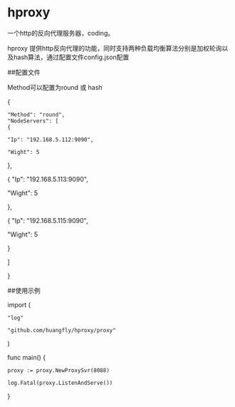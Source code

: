 # hproxy
一个http的反向代理服务器，coding。

hproxy 提供http反向代理的功能，同时支持两种负载均衡算法分别是加权轮询以及hash算法，通过配置文件config.json配置

##配置文件

Method可以配置为round 或 hash

{

	"Method": "round", 
	"NodeServers": [
	{

	"Ip": "192.168.5.112:9090", 

	"Wight": 5
}, 

{
"Ip": "192.168.5.113:9090", 

"Wight": 5

}, 

{
"Ip": "192.168.5.115:9090", 

"Wight": 5

}

]

}

##使用示例

import (
	
	"log"

	"github.com/huangfly/hproxy/proxy"
)

func main() {
	
	proxy := proxy.NewProxySvr(8088)
	
	log.Fatal(proxy.ListenAndServe())

}